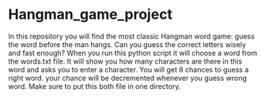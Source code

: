 # Hangman_game_project
In this repository you will find the most classic Hangman word game: guess the word before the man hangs. Can you guess the correct letters wisely and fast enough?  When you run this python script it will choose a word from the words.txt file. It will show you how many characters are there in this word and asks you to enter a character. You will get 8 chances to guess a right word. your chance will be decremented whenever you guess wrong word. Make sure to put this both file in one directory.
